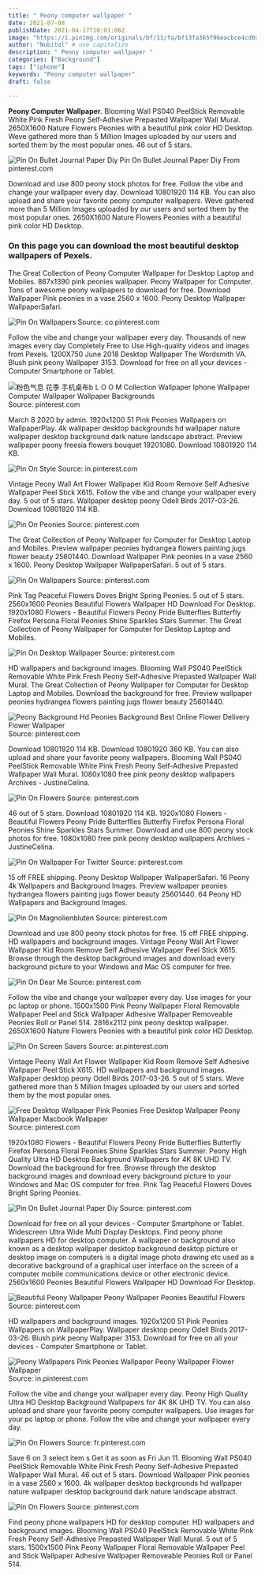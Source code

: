 ```yaml
---
title: " Peony computer wallpaper "
date: 2021-07-08
publishDate: 2021-04-17T10:01:06Z
image: "https://i.pinimg.com/originals/bf/13/fa/bf13fa365f96eacbce4cd0a30dff5481.jpg"
author: "Nubitol" # use capitalize
description: " Peony computer wallpaper "
categories: ["Background"]
tags: ["iphone"]
keywords: "Peony computer wallpaper"
draft: false

---
```



**Peony Computer Wallpaper**. Blooming Wall PS040 PeelStick Removable White Pink Fresh Peony Self-Adhesive Prepasted Wallpaper Wall Mural. 2650X1600 Nature Flowers Peonies with a beautiful pink color HD Desktop. Weve gathered more than 5 Million Images uploaded by our users and sorted them by the most popular ones. 46 out of 5 stars.

![Pin On Bullet Journal Paper Diy](https://i.pinimg.com/736x/97/40/49/974049c358adba9caf481715fa66bd57.jpg "Pin On Bullet Journal Paper Diy")
Pin On Bullet Journal Paper Diy From pinterest.com


Download and use 800 peony stock photos for free. Follow the vibe and change your wallpaper every day. Download 10801920 114 KB. You can also upload and share your favorite peony computer wallpapers. Weve gathered more than 5 Million Images uploaded by our users and sorted them by the most popular ones. 2650X1600 Nature Flowers Peonies with a beautiful pink color HD Desktop.

### On this page you can download the most beautiful desktop wallpapers of Pexels.

The Great Collection of Peony Computer Wallpaper for Desktop Laptop and Mobiles. 867x1390 pink peonies wallpaper. Peony Wallpaper for Computer. Tons of awesome peony wallpapers to download for free. Download Wallpaper Pink peonies in a vase 2560 x 1600. Peony Desktop Wallpaper WallpaperSafari.


![Pin On Wallpapers](https://i.pinimg.com/originals/dd/d7/f2/ddd7f210cbf74e0a521819afa2219772.jpg "Pin On Wallpapers")
Source: co.pinterest.com

Follow the vibe and change your wallpaper every day. Thousands of new images every day Completely Free to Use High-quality videos and images from Pexels. 1200X750 June 2018 Desktop Wallpaper The Wordsmith VA. Blush pink peony Wallpaper 3153. Download for free on all your devices - Computer Smartphone or Tablet.

![粉色气息 花季 手机桌布b L O O M Collection Wallpaper Iphone Wallpaper Computer Wallpaper Wallpaper Backgrounds](https://i.pinimg.com/564x/af/ae/18/afae1809b5fdd79b2039dbdcf7f84abd.jpg "粉色气息 花季 手机桌布b L O O M Collection Wallpaper Iphone Wallpaper Computer Wallpaper Wallpaper Backgrounds")
Source: pinterest.com

March 8 2020 by admin. 1920x1200 51 Pink Peonies Wallpapers on WallpaperPlay. 4k wallpaper desktop backgrounds hd wallpaper nature wallpaper desktop background dark nature landscape abstract. Preview wallpaper peony freesia flowers bouquet 19201080. Download 10801920 114 KB.

![Pin On Style](https://i.pinimg.com/originals/a3/ed/79/a3ed792086d461ad5856f516648f1b98.jpg "Pin On Style")
Source: in.pinterest.com

Vintage Peony Wall Art Flower Wallpaper Kid Room Remove Self Adhesive Wallpaper Peel Stick X615. Follow the vibe and change your wallpaper every day. 5 out of 5 stars. Wallpaper desktop peony Odell Birds 2017-03-26. Download 10801920 114 KB.

![Pin On Peonies](https://i.pinimg.com/originals/c8/65/98/c86598e6f48167ba748a70d8bd7727dc.jpg "Pin On Peonies")
Source: pinterest.com

The Great Collection of Peony Wallpaper for Computer for Desktop Laptop and Mobiles. Preview wallpaper peonies hydrangea flowers painting jugs flower beauty 25601440. Download Wallpaper Pink peonies in a vase 2560 x 1600. Peony Desktop Wallpaper WallpaperSafari. 5 out of 5 stars.

![Pin On Wallpapers](https://i.pinimg.com/originals/aa/c9/4f/aac94f87bd2ede2dcf774182d7668c1c.jpg "Pin On Wallpapers")
Source: pinterest.com

Pink Tag Peaceful Flowers Doves Bright Spring Peonies. 5 out of 5 stars. 2560x1600 Peonies Beautiful Flowers Wallpaper HD Download For Desktop. 1920x1080 Flowers - Beautiful Flowers Peony Pride Butterflies Butterfly Firefox Persona Floral Peonies Shine Sparkles Stars Summer. The Great Collection of Peony Wallpaper for Computer for Desktop Laptop and Mobiles.

![Pin On Desktop Wallpaper](https://i.pinimg.com/originals/fb/46/e7/fb46e752dcf42af9628dcdb6565e866c.jpg "Pin On Desktop Wallpaper")
Source: pinterest.com

HD wallpapers and background images. Blooming Wall PS040 PeelStick Removable White Pink Fresh Peony Self-Adhesive Prepasted Wallpaper Wall Mural. The Great Collection of Peony Wallpaper for Computer for Desktop Laptop and Mobiles. Download the background for free. Preview wallpaper peonies hydrangea flowers painting jugs flower beauty 25601440.

![Peony Background Hd Peonies Background Best Online Flower Delivery Flower Wallpaper](https://i.pinimg.com/736x/cc/fd/a4/ccfda48f1673c73ebf88583519bd3d92.jpg "Peony Background Hd Peonies Background Best Online Flower Delivery Flower Wallpaper")
Source: pinterest.com

Download 10801920 114 KB. Download 10801920 360 KB. You can also upload and share your favorite peony wallpapers. Blooming Wall PS040 PeelStick Removable White Pink Fresh Peony Self-Adhesive Prepasted Wallpaper Wall Mural. 1080x1080 free pink peony desktop wallpapers Archives - JustineCelina.

![Pin On Flowers](https://i.pinimg.com/originals/66/9d/42/669d4286454b17982a20f7d095bc59d7.jpg "Pin On Flowers")
Source: pinterest.com

46 out of 5 stars. Download 10801920 114 KB. 1920x1080 Flowers - Beautiful Flowers Peony Pride Butterflies Butterfly Firefox Persona Floral Peonies Shine Sparkles Stars Summer. Download and use 800 peony stock photos for free. 1080x1080 free pink peony desktop wallpapers Archives - JustineCelina.

![Pin On Wallpaper For Twitter](https://i.pinimg.com/originals/cd/f1/95/cdf195098ccd33938943282ebd0a3e3e.jpg "Pin On Wallpaper For Twitter")
Source: pinterest.com

15 off FREE shipping. Peony Desktop Wallpaper WallpaperSafari. 16 Peony 4k Wallpapers and Background Images. Preview wallpaper peonies hydrangea flowers painting jugs flower beauty 25601440. 64 Peony HD Wallpapers and Background Images.

![Pin On Magnolienbluten](https://i.pinimg.com/originals/d0/26/ef/d026efdf37c05115573f4cfa8c2f04aa.png "Pin On Magnolienbluten")
Source: pinterest.com

Download and use 800 peony stock photos for free. 15 off FREE shipping. HD wallpapers and background images. Vintage Peony Wall Art Flower Wallpaper Kid Room Remove Self Adhesive Wallpaper Peel Stick X615. Browse through the desktop background images and download every background picture to your Windows and Mac OS computer for free.

![Pin On Dear Me](https://i.pinimg.com/originals/33/79/14/337914b21941128586868e9641b5bbe2.jpg "Pin On Dear Me")
Source: pinterest.com

Follow the vibe and change your wallpaper every day. Use images for your pc laptop or phone. 1500x1500 Pink Peony Wallpaper Floral Removable Wallpaper Peel and Stick Wallpaper Adhesive Wallpaper Removeable Peonies Roll or Panel 514. 2816x2112 pink peony desktop wallpaper. 2650X1600 Nature Flowers Peonies with a beautiful pink color HD Desktop.

![Pin On Screen Savers](https://i.pinimg.com/originals/4d/81/c6/4d81c6ea2da6c4047231c76889da23b0.jpg "Pin On Screen Savers")
Source: ar.pinterest.com

Vintage Peony Wall Art Flower Wallpaper Kid Room Remove Self Adhesive Wallpaper Peel Stick X615. HD wallpapers and background images. Wallpaper desktop peony Odell Birds 2017-03-26. 5 out of 5 stars. Weve gathered more than 5 Million Images uploaded by our users and sorted them by the most popular ones.

![Free Desktop Wallpaper Pink Peonies Free Desktop Wallpaper Peony Wallpaper Macbook Wallpaper](https://i.pinimg.com/originals/bd/64/6e/bd646ec395adc532fd0480cb79ed9238.jpg "Free Desktop Wallpaper Pink Peonies Free Desktop Wallpaper Peony Wallpaper Macbook Wallpaper")
Source: pinterest.com

1920x1080 Flowers - Beautiful Flowers Peony Pride Butterflies Butterfly Firefox Persona Floral Peonies Shine Sparkles Stars Summer. Peony High Quality Ultra HD Desktop Background Wallpapers for 4K 8K UHD TV. Download the background for free. Browse through the desktop background images and download every background picture to your Windows and Mac OS computer for free. Pink Tag Peaceful Flowers Doves Bright Spring Peonies.

![Pin On Bullet Journal Paper Diy](https://i.pinimg.com/736x/97/40/49/974049c358adba9caf481715fa66bd57.jpg "Pin On Bullet Journal Paper Diy")
Source: pinterest.com

Download for free on all your devices - Computer Smartphone or Tablet. Widescreen Ultra Wide Multi Display Desktops. Find peony phone wallpapers HD for desktop computer. A wallpaper or background also known as a desktop wallpaper desktop background desktop picture or desktop image on computers is a digital image photo drawing etc used as a decorative background of a graphical user interface on the screen of a computer mobile communications device or other electronic device. 2560x1600 Peonies Beautiful Flowers Wallpaper HD Download For Desktop.

![Beautiful Peony Wallpaper Peony Wallpaper Peonies Beautiful Flowers](https://i.pinimg.com/originals/0a/d0/68/0ad0682473004e2e14b825b5bb1a1ea8.jpg "Beautiful Peony Wallpaper Peony Wallpaper Peonies Beautiful Flowers")
Source: pinterest.com

HD wallpapers and background images. 1920x1200 51 Pink Peonies Wallpapers on WallpaperPlay. Wallpaper desktop peony Odell Birds 2017-03-26. Blush pink peony Wallpaper 3153. Download for free on all your devices - Computer Smartphone or Tablet.

![Peony Wallpapers Pink Peonies Wallpaper Peony Wallpaper Flower Wallpaper](https://i.pinimg.com/originals/50/c1/bd/50c1bde56b2ec427f1643edd4dcfa1aa.jpg "Peony Wallpapers Pink Peonies Wallpaper Peony Wallpaper Flower Wallpaper")
Source: in.pinterest.com

Follow the vibe and change your wallpaper every day. Peony High Quality Ultra HD Desktop Background Wallpapers for 4K 8K UHD TV. You can also upload and share your favorite peony computer wallpapers. Use images for your pc laptop or phone. Follow the vibe and change your wallpaper every day.

![Pin On Flowers](https://i.pinimg.com/originals/8e/1c/b0/8e1cb0632e612b3a93c920ef7b914eb7.jpg "Pin On Flowers")
Source: fr.pinterest.com

Save 6 on 3 select item s Get it as soon as Fri Jun 11. Blooming Wall PS040 PeelStick Removable White Pink Fresh Peony Self-Adhesive Prepasted Wallpaper Wall Mural. 46 out of 5 stars. Download Wallpaper Pink peonies in a vase 2560 x 1600. 4k wallpaper desktop backgrounds hd wallpaper nature wallpaper desktop background dark nature landscape abstract.

![Pin On Flowers](https://i.pinimg.com/originals/bf/13/fa/bf13fa365f96eacbce4cd0a30dff5481.jpg "Pin On Flowers")
Source: pinterest.com

Find peony phone wallpapers HD for desktop computer. HD wallpapers and background images. Blooming Wall PS040 PeelStick Removable White Pink Fresh Peony Self-Adhesive Prepasted Wallpaper Wall Mural. 5 out of 5 stars. 1500x1500 Pink Peony Wallpaper Floral Removable Wallpaper Peel and Stick Wallpaper Adhesive Wallpaper Removeable Peonies Roll or Panel 514.

